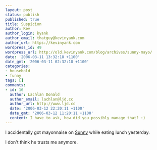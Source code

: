 ```yaml
---
layout: post
status: publish
published: true
title: Suspicion
author: Kev
author_login: kyank
author_email: thatguy@kevinyank.com
author_url: https://kevinyank.com
wordpress_id: 49
wordpress_url: http://old.kevinyank.com/blog/archives/sunny-mayo/
date: '2006-03-11 13:32:18 +1100'
date_gmt: '2006-03-11 02:32:18 +1100'
categories:
- household
- funny
tags: []
comments:
- id: 16
  author: Lachlan Donald
  author_email: lachlan@ljd.cc
  author_url: http://www.ljd.cc
  date: '2006-03-12 22:20:11 +1100'
  date_gmt: '2006-03-12 11:20:11 +1100'
  content: I have to ask, how did you possibly manage that? :)
---
```

<p>I accidentally got mayonnaise on <a href="https://kevinyank.com/posts/new-guinea-pigs/">Sunny</a> while eating lunch yesterday.</p>
<p>I don't think he trusts me anymore.</p>
